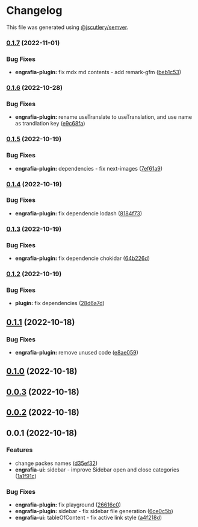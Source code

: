 # Changelog

This file was generated using [@jscutlery/semver](https://github.com/jscutlery/semver).

### [0.1.7](https://github.com/Jucian0/engrafia/compare/@engrafia/engrafia-plugin@0.1.6...@engrafia/engrafia-plugin@0.1.7) (2022-11-01)


### Bug Fixes

* **engrafia-plugin:** fix mdx md contents - add remark-gfm ([beb1c53](https://github.com/Jucian0/engrafia/commit/beb1c5373093cb14fd6d01d73a83db2c4fde0412))

### [0.1.6](https://github.com/Jucian0/engrafia/compare/@engrafia/engrafia-plugin@0.1.5...@engrafia/engrafia-plugin@0.1.6) (2022-10-28)


### Bug Fixes

* **engrafia-plugin:** rename useTranslate to useTranslation, and use name as trandlation key ([e9c68fa](https://github.com/Jucian0/engrafia/commit/e9c68fa8b9df4f202ead31bd6b5b0b773010f85c))

### [0.1.5](https://github.com/Jucian0/engrafia/compare/@engrafia/engrafia-plugin@0.1.4...@engrafia/engrafia-plugin@0.1.5) (2022-10-19)


### Bug Fixes

* **engrafia-plugin:** dependencies - fix next-images ([7ef61a9](https://github.com/Jucian0/engrafia/commit/7ef61a90b0cc6678d4f4f7a0266841f9e8811889))

### [0.1.4](https://github.com/Jucian0/engrafia/compare/@engrafia/engrafia-plugin@0.1.3...@engrafia/engrafia-plugin@0.1.4) (2022-10-19)


### Bug Fixes

* **engrafia-plugin:** fix dependencie lodash ([8184f73](https://github.com/Jucian0/engrafia/commit/8184f733ac6ce0bb6710b2b72afb925fa6142fbb))

### [0.1.3](https://github.com/Jucian0/engrafia/compare/@engrafia/engrafia-plugin@0.1.2...@engrafia/engrafia-plugin@0.1.3) (2022-10-19)


### Bug Fixes

* **engrafia-plugin:** fix dependencie chokidar ([64b226d](https://github.com/Jucian0/engrafia/commit/64b226d10d4f680fb03158b7b49b374cbf5913b1))

### [0.1.2](https://github.com/Jucian0/engrafia/compare/@engrafia/engrafia-plugin@0.1.1...@engrafia/engrafia-plugin@0.1.2) (2022-10-19)


### Bug Fixes

* **plugin:** fix dependencies ([28d6a7d](https://github.com/Jucian0/engrafia/commit/28d6a7d959dead0520715213c387879359bdd7f5))

## [0.1.1](https://github.com/Jucian0/engrafia/compare/@engrafia/engrafia-plugin@0.1.0...@engrafia/engrafia-plugin@0.1.1) (2022-10-18)


### Bug Fixes

* **engrafia-plugin:** remove unused code ([e8ae059](https://github.com/Jucian0/engrafia/commit/e8ae059e53df7e0457592f462ae54458130fddbd))

## [0.1.0](https://github.com/Jucian0/engrafia/compare/@engrafia/engrafia-plugin@0.0.3...@engrafia/engrafia-plugin@0.1.0) (2022-10-18)

## [0.0.3](https://github.com/Jucian0/engrafia/compare/@engrafia/engrafia-plugin@0.0.2...@engrafia/engrafia-plugin@0.0.3) (2022-10-18)

## [0.0.2](https://github.com/Jucian0/engrafia/compare/@engrafia/engrafia-plugin@0.0.1...@engrafia/engrafia-plugin@0.0.2) (2022-10-18)

## 0.0.1 (2022-10-18)


### Features

* change packes names ([d35ef32](https://github.com/Jucian0/engrafia/commit/d35ef324a1a6e785c21ca96e4c2a1794bfcc67f2))
* **engrafia-ui:** sidebar - improve Sidebar open and close categories ([1a1f91c](https://github.com/Jucian0/engrafia/commit/1a1f91cc1d01ccc2616fef01b508bd56291e7837))


### Bug Fixes

* **engrafia-plugin:** fix playground ([26616c0](https://github.com/Jucian0/engrafia/commit/26616c09603a785f51c094f6760cfc83c40b2d49))
* **engrafia-plugin:** sidebar - fix sidebar file generation ([6ce0c5b](https://github.com/Jucian0/engrafia/commit/6ce0c5b622830f8c6fac14e142a79ab0a210e585))
* **engrafia-ui:** tableOfContent - fix active link style ([a4f218d](https://github.com/Jucian0/engrafia/commit/a4f218d18e80e21360578fd0142f3a56ec696896))
